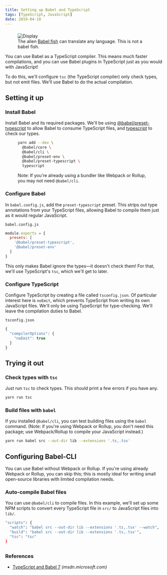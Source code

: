 ```yaml
---
title: Setting up Babel and TypeScript
tags: [TypeScript, JavaScript]
date: 2019-04-10
---
```


###

<!-- {.-literate-style} -->

<figure class='-no-pad'>
<img src='https://source.unsplash.com/CNmvgopt0L8/600x300' alt='Display'>
<figcaption>The alien <a href='https://en.m.wikipedia.org/wiki/Babel_fish'>Babel fish</a> can translate any language. This is not a babel fish.</figcaption>
</figure>

You can use Babel as a TypeScript compiler. This means much faster compilations, and you can use Babel plugins in TypeScript just as you would with JavaScript!

To do this, we'll configure `tsc` (the TypeScript compiler) only check types, but not emit files. We'll use Babel to do the actual compilation.

## Setting it up

### Install Babel

<!-- {.-literate-style} -->

Install Babel and its required packages. We'll be using [@babel/preset-typescript] to allow Babel to consume TypeScript files, and [typescript] to check our types.

[@babel/preset-typescript]: https://yarn.pm/@babel/preset-typescript
[typescript]: https://yarn.pm/typescript

<figure>

```sh
yarn add --dev \
  @babel/core \
  @babel/cli \
  @babel/preset-env \
  @babel/preset-typescript \
  typescript
```

<figcaption>Note: If you're already using a bundler like Webpack or Rollup, you may not need <code>@babel/cli</code>.</figcaption>
</figure>

### Configure Babel

<!-- {.-literate-style} -->

In `babel.config.js`, add the `preset-typescript` preset. This strips out type annotations from your TypeScript files, allowing Babel to compile them just as it would regular JavaScript.

```
babel.config.js
```

<!-- prettier-ignore -->
```javascript
module.exports = {
  presets: [
    '@babel/preset-typescript',
    '@babel/preset-env'
  ]
}
```

This only makes Babel ignore the types&mdash;it doesn't check them! For that, we'll use TypeScript's `tsc`, which we'll get to later.

### Configure TypeScript

<!-- {.-literate-style} -->

Configure TypeScript by creating a file called `tsconfig.json`. Of particular interest here is `noEmit`, which prevents TypeScript from writing its own JavaScript files. We'll only be using TypeScript for type-checking. We'll leave the compilation duties to Babel.

```
tsconfig.json
```

```javascript
{
  "compilerOptions": {
    "noEmit": true
  }
}
```

## Trying it out

### Check types with `tsc`

<!-- {.-literate-style} -->

Just run `tsc` to check types. This should print a few errors if you have any.

```sh
yarn run tsc
```

### Build files with `babel`

<!-- {.-literate-style} -->

If you installed `@babel/cli`, you can test building files using the `babel` command. (Note: if you're using Webpack or Rollup, you don't need this package; use Webpack/Rollup to compile your JavaScript instead.)

```sh
yarn run babel src --out-dir lib --extensions '.ts,.tsx'
```

## Configuring Babel-CLI

You can use Babel without Webpack or Rollup. If you're using already Webpack or Rollup, you can skip this; this is mostly ideal for writing small open-source libraries with limited compilation needs.

### Auto-compile Babel files

You can use `@babel/cli` to compile files. In this example, we'll set up some NPM scripts to convert every TypeScript file in `src/` to JavaScript files into `lib/`.

```sh
"scripts": {
  "watch": "babel src --out-dir lib --extensions '.ts,.tsx' --watch",
  "build": "babel src --out-dir lib --extensions '.ts,.tsx'",
  "tsc": "tsc"
}
```

##

### References

- [TypeScript and Babel 7](https://blogs.msdn.microsoft.com/typescript/2018/08/27/typescript-and-babel-7/) _(msdn.microsoft.com)_
